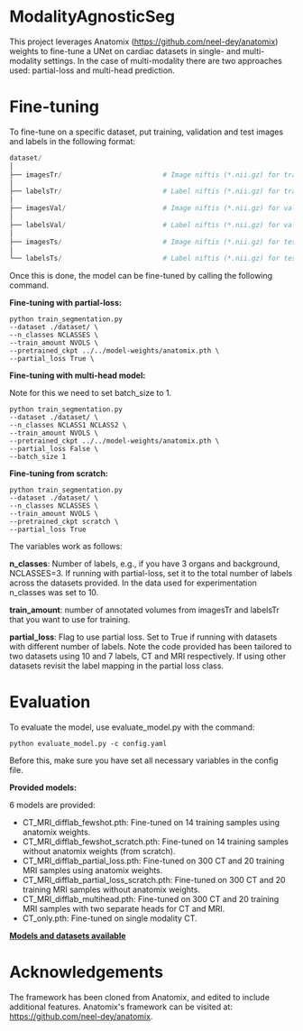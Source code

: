 # ModalityAgnosticSeg

This project leverages Anatomix (https://github.com/neel-dey/anatomix) weights to fine-tune a UNet on cardiac datasets in single- and multi-modality settings. In the case of multi-modality there are two approaches used: partial-loss and multi-head prediction.

# Fine-tuning
To fine-tune on a specific dataset, put training, validation and test images and labels in the following format:

```python
dataset/
│
├── imagesTr/                         # Image niftis (*.nii.gz) for training set
│
├── labelsTr/                         # Label niftis (*.nii.gz) for training set
│
├── imagesVal/                        # Image niftis (*.nii.gz) for validation set
│
├── labelsVal/                        # Label niftis (*.nii.gz) for validation set
│
├── imagesTs/                         # Image niftis (*.nii.gz) for testing set
│
└── labelsTs/                         # Label niftis (*.nii.gz) for testing set
```
Once this is done, the model can be fine-tuned by calling the following command.

**Fine-tuning with partial-loss:**

```
python train_segmentation.py 
--dataset ./dataset/ \
--n_classes NCLASSES \
--train_amount NVOLS \
--pretrained_ckpt ../../model-weights/anatomix.pth \
--partial_loss True \
```

**Fine-tuning with multi-head model:**

Note for this we need to set batch_size to 1.

```
python train_segmentation.py 
--dataset ./dataset/ \
--n_classes NCLASS1 NCLASS2 \
--train_amount NVOLS \
--pretrained_ckpt ../../model-weights/anatomix.pth \
--partial_loss False \
--batch_size 1
```

**Fine-tuning from scratch:**
```
python train_segmentation.py 
--dataset ./dataset/ \
--n_classes NCLASSES \
--train_amount NVOLS \
--pretrained_ckpt scratch \
--partial_loss True
```

The variables work as follows:

**n_classes**: Number of labels, e.g., if you have 3 organs and background, NCLASSES=3. If running with partial-loss, set it to the total number of labels across the datasets provided. In the data used for experimentation n_classes was set to 10.

**train_amount**: number of annotated volumes from imagesTr and labelsTr that you want to use for training.

**partial_loss**: Flag to use partial loss. Set to True if running with datasets with different number of labels. Note the code provided has been tailored to two datasets using 10 and 7 labels, CT and MRI respectively. If using other datasets revisit the label mapping in the partial loss class.

# Evaluation

To evaluate the model, use evaluate_model.py with the command:
```
python evaluate_model.py -c config.yaml
```

Before this, make sure you have set all necessary variables in the config file.

**Provided models:**

6 models are provided:

- CT_MRI_difflab_fewshot.pth: Fine-tuned on 14 training samples using anatomix weights.
- CT_MRI_difflab_fewshot_scratch.pth: Fine-tuned on 14 training samples without anatomix weights (from scratch).
- CT_MRI_difflab_partial_loss.pth: Fine-tuned on 300 CT and 20 training MRI samples using anatomix weights.
- CT_MRI_difflab_partial_loss_scratch.pth: Fine-tuned on 300 CT and 20 training MRI samples without anatomix weights.
- CT_MRI_difflab_multihead.pth: Fine-tuned on 300 CT and 20 training MRI samples with two separate heads for CT and MRI.
- CT_only.pth: Fine-tuned on single modality CT.

[**Models and datasets available**](https://zenodo.org/records/14774520?token=eyJhbGciOiJIUzUxMiJ9.eyJpZCI6IjZhZmQ1ZDY5LWFjZDItNDZlNy05ZTQxLTIzNWJiNTM0OTYwOSIsImRhdGEiOnt9LCJyYW5kb20iOiJiNjAyZTEwZWRkMjI1NDBiZmNkZjE5MTVmMTk4M2RmZCJ9.xZlhWZtOvgFlg2RLWJh9YNwMsTDZF5y4kkaNeWD0dZqYOoL49UVUAgm_a5WWcHCxw1HJgfYoaMVQ22Tk2MrT4Q)

# Acknowledgements
The framework has been cloned from Anatomix, and edited to include additional features. Anatomix's framework can be visited at: https://github.com/neel-dey/anatomix.
